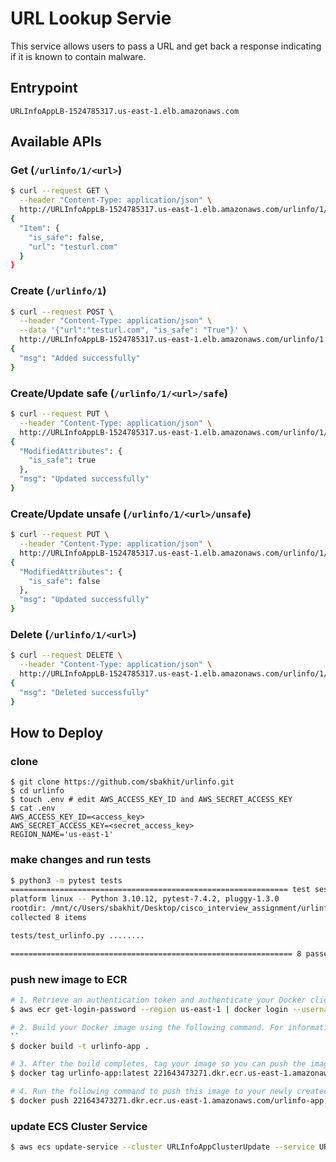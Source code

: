# URL Lookup Servie
This service allows users to pass a URL and get back a response indicating if it is known to contain malware.

## Entrypoint
```
URLInfoAppLB-1524785317.us-east-1.elb.amazonaws.com
```

## Available APIs

### Get (`/urlinfo/1/<url>`)
```bash
$ curl --request GET \
  --header "Content-Type: application/json" \
  http://URLInfoAppLB-1524785317.us-east-1.elb.amazonaws.com/urlinfo/1/testurl.com
{
  "Item": {
    "is_safe": false,
    "url": "testurl.com"
  }
}
```

### Create (`/urlinfo/1`)
```bash
$ curl --request POST \
  --header "Content-Type: application/json" \
  --data '{"url":"testurl.com", "is_safe": "True"}' \
  http://URLInfoAppLB-1524785317.us-east-1.elb.amazonaws.com/urlinfo/1
{
  "msg": "Added successfully"
}
```

### Create/Update safe (`/urlinfo/1/<url>/safe`)
```bash
$ curl --request PUT \
  --header "Content-Type: application/json" \
  http://URLInfoAppLB-1524785317.us-east-1.elb.amazonaws.com/urlinfo/1/testurl.com/safe
{
  "ModifiedAttributes": {
    "is_safe": true
  },
  "msg": "Updated successfully"
}
```

### Create/Update unsafe (`/urlinfo/1/<url>/unsafe`)
```bash
$ curl --request PUT \
  --header "Content-Type: application/json" \
  http://URLInfoAppLB-1524785317.us-east-1.elb.amazonaws.com/urlinfo/1/testurl.com/unsafe
{
  "ModifiedAttributes": {
    "is_safe": false
  },
  "msg": "Updated successfully"
}
```

### Delete (`/urlinfo/1/<url>`)
```bash
$ curl --request DELETE \
  --header "Content-Type: application/json" \
  http://URLInfoAppLB-1524785317.us-east-1.elb.amazonaws.com/urlinfo/1/testurl.com
{
  "msg": "Deleted successfully"
}
```


## How to Deploy

### clone
```
$ git clone https://github.com/sbakhit/urlinfo.git
$ cd urlinfo
$ touch .env # edit AWS_ACCESS_KEY_ID and AWS_SECRET_ACCESS_KEY
$ cat .env
AWS_ACCESS_KEY_ID=<access_key>
AWS_SECRET_ACCESS_KEY=<secret_access_key>
REGION_NAME='us-east-1'
```

### make changes and run tests
```bash
$ python3 -m pytest tests
============================================================== test session starts ==============================================================
platform linux -- Python 3.10.12, pytest-7.4.2, pluggy-1.3.0
rootdir: /mnt/c/Users/sbakhit/Desktop/cisco_interview_assignment/urlinfo
collected 8 items

tests/test_urlinfo.py ........                                                                                                            [100%]

=============================================================== 8 passed in 2.36s ===============================================================
```

### push new image to ECR
```bash
# 1. Retrieve an authentication token and authenticate your Docker client to your registry
$ aws ecr get-login-password --region us-east-1 | docker login --username AWS --password-stdin 221643473271.dkr.ecr.us-east-1.amazonaws.com

# 2. Build your Docker image using the following command. For information on building a Docker file from scratch see the instructions here . You can skip this step if your image is already built:
``
$ docker build -t urlinfo-app .

# 3. After the build completes, tag your image so you can push the image to this repository:
$ docker tag urlinfo-app:latest 221643473271.dkr.ecr.us-east-1.amazonaws.com/urlinfo-app:latest

# 4. Run the following command to push this image to your newly created AWS repository:
$ docker push 221643473271.dkr.ecr.us-east-1.amazonaws.com/urlinfo-app:latest
```

### update ECS Cluster Service
```bash
$ aws ecs update-service --cluster URLInfoAppClusterUpdate --service URLInfoAppService --force-new-deployment
```
